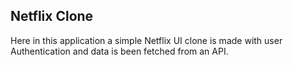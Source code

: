 ## Netflix Clone 

Here in this application a simple Netflix UI clone is made with user Authentication and data is been fetched from an API.
